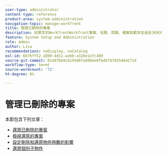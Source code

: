 ```yaml
---
user-type: administrator
content-type: reference
product-area: system-administration
navigation-topic: manage-workfront
title: 管理已刪除的專案
description: 如果您的WorkfrontWorkfront專案、任務、問題、檔案和範本在過去30天內已刪除，您可以還原這些專案、任務、問題和範本。 當您還原物件時，也會還原其所有子物件和欄位。
feature: System Setup and Administration
role: Admin
author: Lisa
recommendations: noDisplay, noCatalog
exl-id: 6b76ff52-2809-4d11-aeb0-a328e1efc489
source-git-commit: 01487bb9cb195d6fa89bbe0fbdb7678254642714
workflow-type: tm+mt
source-wordcount: '72'
ht-degree: 0%

---
```


# 管理已刪除的專案

本節包含下列文章：

* [還原已刪除的專案](../../../administration-and-setup/manage-workfront/manage-deleted-items/restore-deleted-items.md)
* [檢視還原的專案](../../../administration-and-setup/manage-workfront/manage-deleted-items/view-restored-items.md)
* [設定刪除和還原物件時數的影響](../../../administration-and-setup/manage-workfront/manage-deleted-items/configure-how-hours-affected-when-obj-deleted-restored.md)
* [還原個別子物件](../../../administration-and-setup/manage-workfront/manage-deleted-items/restoring-individual-child-objects.md)
